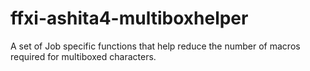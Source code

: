 # ffxi-ashita4-multiboxhelper

A set of Job specific functions that help reduce the number of 
macros required for multiboxed characters.